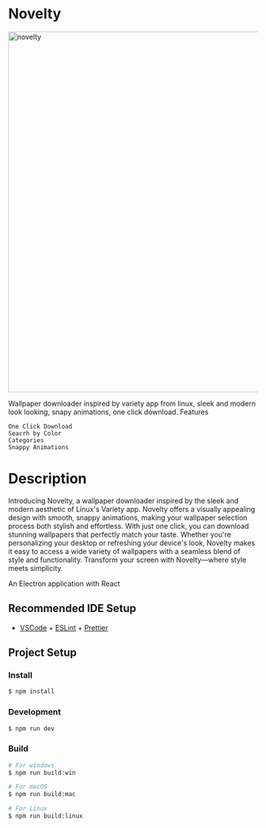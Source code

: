 # Novelty
<img width="1366" height="727" alt="novelty" src="https://github.com/user-attachments/assets/31bf241c-1457-4301-a67a-f722587a3d14" />

Wallpaper downloader inspired by variety app from linux, sleek and modern look looking, snapy animations, one click download.
Features

    One Click Download
    Seacrh by Color
    Categories
    Snappy Animations

# Description

Introducing Novelty, a wallpaper downloader inspired by the sleek and modern aesthetic of Linux's Variety app. Novelty offers a visually appealing design with smooth, snappy animations, making your wallpaper selection process both stylish and effortless. With just one click, you can download stunning wallpapers that perfectly match your taste. Whether you're personalizing your desktop or refreshing your device's look, Novelty makes it easy to access a wide variety of wallpapers with a seamless blend of style and functionality. Transform your screen with Novelty—where style meets simplicity.

An Electron application with React

## Recommended IDE Setup

- [VSCode](https://code.visualstudio.com/) + [ESLint](https://marketplace.visualstudio.com/items?itemName=dbaeumer.vscode-eslint) + [Prettier](https://marketplace.visualstudio.com/items?itemName=esbenp.prettier-vscode)

## Project Setup

### Install

```bash
$ npm install
```

### Development

```bash
$ npm run dev
```

### Build

```bash
# For windows
$ npm run build:win

# For macOS
$ npm run build:mac

# For Linux
$ npm run build:linux
```
